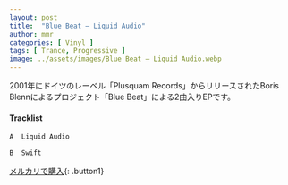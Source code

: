 ```yaml
---
layout: post
title:  "Blue Beat – Liquid Audio"
author: mmr
categories: [ Vinyl ]
tags: [ Trance, Progressive ]
image: ../assets/images/Blue Beat – Liquid Audio.webp
---
```


2001年にドイツのレーベル「Plusquam Records」からリリースされたBoris Blennによるプロジェクト「Blue Beat」による2曲入りEPです。


#### Tracklist
```md
A  Liquid Audio

B  Swift
```


[メルカリで購入](https://jp.mercari.com/item/m64369764835?afid=6142608987){: .button1}

